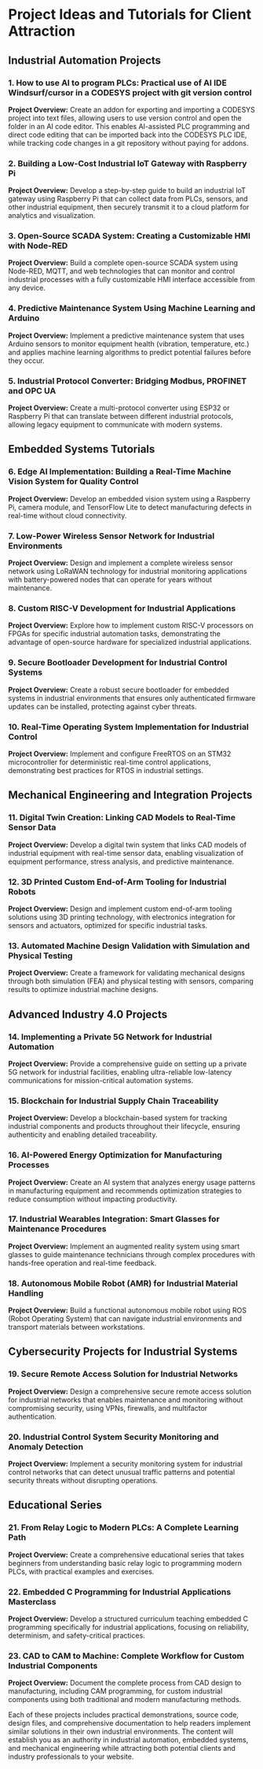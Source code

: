# Project Ideas and Tutorials for Client Attraction

## Industrial Automation Projects

### 1. How to use AI to program PLCs: Practical use of AI IDE Windsurf/cursor in a CODESYS project with git version control

**Project Overview:** Create an addon for exporting and importing a CODESYS project into text files, allowing users to use version control and open the folder in an AI code editor. This enables AI-assisted PLC programming and direct code editing that can be imported back into the CODESYS PLC IDE, while tracking code changes in a git repository without paying for addons.

### 2. Building a Low-Cost Industrial IoT Gateway with Raspberry Pi

**Project Overview:** Develop a step-by-step guide to build an industrial IoT gateway using Raspberry Pi that can collect data from PLCs, sensors, and other industrial equipment, then securely transmit it to a cloud platform for analytics and visualization.

### 3. Open-Source SCADA System: Creating a Customizable HMI with Node-RED

**Project Overview:** Build a complete open-source SCADA system using Node-RED, MQTT, and web technologies that can monitor and control industrial processes with a fully customizable HMI interface accessible from any device.

### 4. Predictive Maintenance System Using Machine Learning and Arduino

**Project Overview:** Implement a predictive maintenance system that uses Arduino sensors to monitor equipment health (vibration, temperature, etc.) and applies machine learning algorithms to predict potential failures before they occur.

### 5. Industrial Protocol Converter: Bridging Modbus, PROFINET and OPC UA

**Project Overview:** Create a multi-protocol converter using ESP32 or Raspberry Pi that can translate between different industrial protocols, allowing legacy equipment to communicate with modern systems.

## Embedded Systems Tutorials

### 6. Edge AI Implementation: Building a Real-Time Machine Vision System for Quality Control

**Project Overview:** Develop an embedded vision system using a Raspberry Pi, camera module, and TensorFlow Lite to detect manufacturing defects in real-time without cloud connectivity.

### 7. Low-Power Wireless Sensor Network for Industrial Environments

**Project Overview:** Design and implement a complete wireless sensor network using LoRaWAN technology for industrial monitoring applications with battery-powered nodes that can operate for years without maintenance.

### 8. Custom RISC-V Development for Industrial Applications

**Project Overview:** Explore how to implement custom RISC-V processors on FPGAs for specific industrial automation tasks, demonstrating the advantage of open-source hardware for specialized industrial applications.

### 9. Secure Bootloader Development for Industrial Control Systems

**Project Overview:** Create a robust secure bootloader for embedded systems in industrial environments that ensures only authenticated firmware updates can be installed, protecting against cyber threats.

### 10. Real-Time Operating System Implementation for Industrial Control

**Project Overview:** Implement and configure FreeRTOS on an STM32 microcontroller for deterministic real-time control applications, demonstrating best practices for RTOS in industrial settings.

## Mechanical Engineering and Integration Projects

### 11. Digital Twin Creation: Linking CAD Models to Real-Time Sensor Data

**Project Overview:** Develop a digital twin system that links CAD models of industrial equipment with real-time sensor data, enabling visualization of equipment performance, stress analysis, and predictive maintenance.

### 12. 3D Printed Custom End-of-Arm Tooling for Industrial Robots

**Project Overview:** Design and implement custom end-of-arm tooling solutions using 3D printing technology, with electronics integration for sensors and actuators, optimized for specific industrial tasks.

### 13. Automated Machine Design Validation with Simulation and Physical Testing

**Project Overview:** Create a framework for validating mechanical designs through both simulation (FEA) and physical testing with sensors, comparing results to optimize industrial machine designs.

## Advanced Industry 4.0 Projects

### 14. Implementing a Private 5G Network for Industrial Automation

**Project Overview:** Provide a comprehensive guide on setting up a private 5G network for industrial facilities, enabling ultra-reliable low-latency communications for mission-critical automation systems.

### 15. Blockchain for Industrial Supply Chain Traceability

**Project Overview:** Develop a blockchain-based system for tracking industrial components and products throughout their lifecycle, ensuring authenticity and enabling detailed traceability.

### 16. AI-Powered Energy Optimization for Manufacturing Processes

**Project Overview:** Create an AI system that analyzes energy usage patterns in manufacturing equipment and recommends optimization strategies to reduce consumption without impacting productivity.

### 17. Industrial Wearables Integration: Smart Glasses for Maintenance Procedures

**Project Overview:** Implement an augmented reality system using smart glasses to guide maintenance technicians through complex procedures with hands-free operation and real-time feedback.

### 18. Autonomous Mobile Robot (AMR) for Industrial Material Handling

**Project Overview:** Build a functional autonomous mobile robot using ROS (Robot Operating System) that can navigate industrial environments and transport materials between workstations.

## Cybersecurity Projects for Industrial Systems

### 19. Secure Remote Access Solution for Industrial Networks

**Project Overview:** Design a comprehensive secure remote access solution for industrial networks that enables maintenance and monitoring without compromising security, using VPNs, firewalls, and multifactor authentication.

### 20. Industrial Control System Security Monitoring and Anomaly Detection

**Project Overview:** Implement a security monitoring system for industrial control networks that can detect unusual traffic patterns and potential security threats without disrupting operations.

## Educational Series

### 21. From Relay Logic to Modern PLCs: A Complete Learning Path

**Project Overview:** Create a comprehensive educational series that takes beginners from understanding basic relay logic to programming modern PLCs, with practical examples and exercises.

### 22. Embedded C Programming for Industrial Applications Masterclass

**Project Overview:** Develop a structured curriculum teaching embedded C programming specifically for industrial applications, focusing on reliability, determinism, and safety-critical practices.

### 23. CAD to CAM to Machine: Complete Workflow for Custom Industrial Components

**Project Overview:** Document the complete process from CAD design to manufacturing, including CAM programming, for custom industrial components using both traditional and modern manufacturing methods.

Each of these projects includes practical demonstrations, source code, design files, and comprehensive documentation to help readers implement similar solutions in their own industrial environments. The content will establish you as an authority in industrial automation, embedded systems, and mechanical engineering while attracting both potential clients and industry professionals to your website.